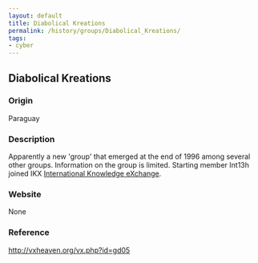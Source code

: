 ```yaml
---
layout: default
title: Diabolical Kreations
permalink: /history/groups/Diabolical_Kreations/
tags:
- cyber
---
```


## Diabolical Kreations

### Origin
Paraguay

### Description
Apparently a new 'group' that emerged at the end of 1996 among several other groups. Information on the group is limited. Starting member Int13h joined IKX [International Knowledge eXchange](http://vxheaven.org/vx.php?id=gi00).

### Website
None

### Reference
http://vxheaven.org/vx.php?id=gd05
